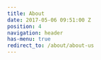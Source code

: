 ```yaml
---
title: About
date: 2017-05-06 09:51:00 Z
position: 4
navigation: header
has-menu: true
redirect_to: /about/about-us
---
```


